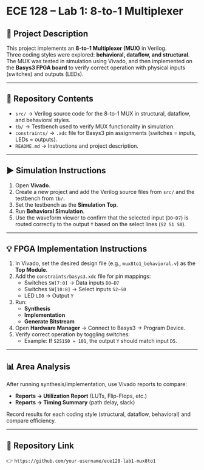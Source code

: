 # ECE 128 – Lab 1: 8-to-1 Multiplexer

## 📌 Project Description
This project implements an **8-to-1 Multiplexer (MUX)** in Verilog.  
Three coding styles were explored: **behavioral, dataflow, and structural**.  
The MUX was tested in simulation using Vivado, and then implemented on the **Basys3 FPGA board** to verify correct operation with physical inputs (switches) and outputs (LEDs).

---

## 📂 Repository Contents
- `src/` → Verilog source code for the 8-to-1 MUX in structural, dataflow, and behavioral styles.
- `tb/` → Testbench used to verify MUX functionality in simulation.
- `constraints/` → `.xdc` file for Basys3 pin assignments (switches = inputs, LEDs = outputs).
- `README.md` → Instructions and project description.

---

## ▶️ Simulation Instructions
1. Open **Vivado**.
2. Create a new project and add the Verilog source files from `src/` and the testbench from `tb/`.
3. Set the testbench as the **Simulation Top**.
4. Run **Behavioral Simulation**.
5. Use the waveform viewer to confirm that the selected input (`D0`–`D7`) is routed correctly to the output `Y` based on the select lines (`S2 S1 S0`).

---

## 💡 FPGA Implementation Instructions
1. In Vivado, set the desired design file (e.g., `mux8to1_behavioral.v`) as the **Top Module**.
2. Add the `constraints/basys3.xdc` file for pin mappings:
   - Switches `SW[7:0]` → Data inputs `D0–D7`
   - Switches `SW[10:8]` → Select inputs `S2–S0`
   - LED `LD0` → Output `Y`
3. Run:
   - **Synthesis**
   - **Implementation**
   - **Generate Bitstream**
4. Open **Hardware Manager** → Connect to Basys3 → Program Device.
5. Verify correct operation by toggling switches:
   - Example: If `S2S1S0 = 101`, the output `Y` should match input `D5`.

---

## 📊 Area Analysis
After running synthesis/implementation, use Vivado reports to compare:
- **Reports → Utilization Report** (LUTs, Flip-Flops, etc.)
- **Reports → Timing Summary** (path delay, slack)

Record results for each coding style (structural, dataflow, behavioral) and compare efficiency.

---

## 🔗 Repository Link
👉 `https://github.com/your-username/ece128-lab1-mux8to1`
